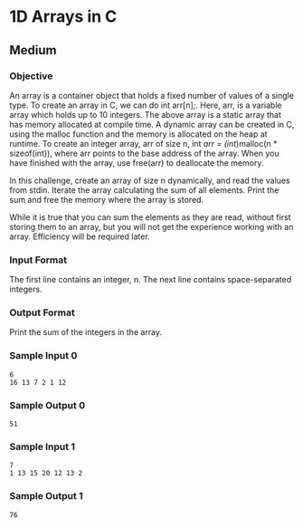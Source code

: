 # 1D Arrays in C
## Medium

### Objective

An array is a container object that holds a fixed number of values of a single type. To create an array in C, we can do int arr[n];. Here, arr, is a variable array which holds up to 10 integers. The above array is a static array that has memory allocated at compile time. A dynamic array can be created in C, using the malloc function and the memory is allocated on the heap at runtime. To create an integer array, arr of size n, int *arr = (int*)malloc(n * sizeof(int)), where arr points to the base address of the array. When you have finished with the array, use free(arr) to deallocate the memory.

In this challenge, create an array of size n dynamically, and read the values from stdin. Iterate the array calculating the sum of all elements. Print the sum and free the memory where the array is stored.

While it is true that you can sum the elements as they are read, without first storing them to an array, but you will not get the experience working with an array. Efficiency will be required later.

### Input Format

The first line contains an integer, n.
The next line contains  space-separated integers.


### Output Format

Print the sum of the integers in the array.

### Sample Input 0
```
6
16 13 7 2 1 12 
```
### Sample Output 0
```
51
```
### Sample Input 1
```
7
1 13 15 20 12 13 2 
```
### Sample Output 1
```
76
```
